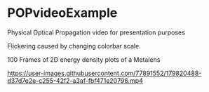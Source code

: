 # POPvideoExample
Physical Optical Propagation video for presentation purposes

Flickering caused by changing colorbar scale.

100 Frames of 2D energy density plots of a Metalens

https://user-images.githubusercontent.com/77891552/179820488-d37d7e2e-c255-42f2-a3af-fbf471e20796.mp4

